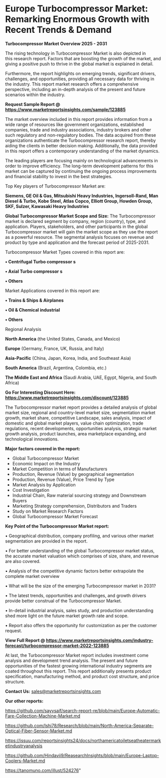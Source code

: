# Europe Turbocompressor Market: Remarking Enormous Growth with Recent Trends & Demand

<Strong> Turbocompressor Market Overview 2025 - 2031</strong>

The rising technology in Turbocompressor Market is also depicted in this research report. Factors that are boosting the growth of the market, and giving a positive push to thrive in the global market is explained in detail.

Furthermore, the report highlights on emerging trends, significant drivers, challenges, and opportunities, providing all necessary data for thriving in the industry. This report market research offers a comprehensive perspective, including an in-depth analysis of the present and future scenarios within the industry.

<strong>Request Sample Report @ <a href=https://www.marketreportsinsights.com/sample/123885>https://www.marketreportsinsights.com/sample/123885</a></strong>

The market overview included in this report provides information from a wide range of resources like government organizations, established companies, trade and industry associations, industry brokers and other such regulatory and non-regulatory bodies. The data acquired from these organizations authenticate the Turbocompressor research report, thereby aiding the clients in better decision making. Additionally, the data provided in this report offers a contemporary understanding of the market dynamics.

The leading players are focusing mainly on technological advancements in order to improve efficiency. The long-term development patterns for this market can be captured by continuing the ongoing process improvements and financial stability to invest in the best strategies.

Top Key players of Turbocompressor Market are:

<strong>Siemens, GE Oil & Gas, Mitsubishi Heavy Industries, Ingersoll-Rand, Man Diesel & Turbo, Kobe Steel, Atlas Copco, Elliott Group, Howden Group, SKF, Sulzer, Kawasaki Heavy Industries</strong>

<strong><b>Global Turbocompressor Market Scope and Size:</b></strong>
The Turbocompressor market is declared segment by company, region (country), type, and application. Players, stakeholders, and other participants in the global Turbocompressor market will gain the market scope as they use the report as a powerful resource. The segmental analysis focuses on revenue and product by type and application and the forecast period of 2025-2031.

Turbocompressor Market Types covered in this report are:

<strong>• Centrifugal Turbo compressor s

• Axial Turbo compressor s

• Others</strong>

Market Applications covered in this report are:

<strong>• Trains & Ships & Airplanes

• Oil & Chemical industrial

• Others</strong> 

Regional Analysis

<strong>North America</strong> (the United States, Canada, and Mexico)

<strong>Europe</strong> (Germany, France, UK, Russia, and Italy)

<strong>Asia-Pacific</strong> (China, Japan, Korea, India, and Southeast Asia)

<strong>South America</strong> (Brazil, Argentina, Colombia, etc.)

<strong>The Middle East and Africa</strong> (Saudi Arabia, UAE, Egypt, Nigeria, and South Africa)

<strong>Go For Interesting Discount Here: <a href=https://www.marketreportsinsights.com/discount/123885>https://www.marketreportsinsights.com/discount/123885</a></strong>

The Turbocompressor market report provides a detailed analysis of global market size, regional and country-level market size, segmentation market growth, market share, competitive Landscape, sales analysis, impact of domestic and global market players, value chain optimization, trade regulations, recent developments, opportunities analysis, strategic market growth analysis, product launches, area marketplace expanding, and technological innovations.

<strong><b>Major factors covered in the report:</b></strong>
<ul>
  <li>Global Turbocompressor Market </li>
  <li>Economic Impact on the Industry</li>
  <li>Market Competition in terms of Manufacturers</li>
  <li>Production, Revenue (Value) by geographical segmentation</li>
  <li>Production, Revenue (Value), Price Trend by Type</li>
  <li>Market Analysis by Application</li>
  <li>Cost Investigation</li>
  <li>Industrial Chain, Raw material sourcing strategy and Downstream Buyers</li>
  <li>Marketing Strategy comprehension, Distributors and Traders</li>
  <li>Study on Market Research Factors</li>
  <li>Global Turbocompressor Market Forecast</li>
</ul>

<strong><b>Key Point of the Turbocompressor Market report:</b></strong>

• Geographical distribution, company profiling, and various other market segmentation are provided in the report.

• For better understanding of the global Turbocompressor market status, the accurate market valuation which comprises of size, share, and revenue are also covered.

• Analysis of the competitive dynamic factors better extrapolate the complete market overview

• What will be the size of the emerging Turbocompressor market in 2031?

• The latest trends, opportunities and challenges, and growth drivers provide better construal of the Turbocompressor Market.

• In-detail industrial analysis, sales study, and production understanding shed more light on the future market growth rate and scope.

• Report also offers the opportunity for customization as per the customer request.

<strong><b>View Full Report @ <a href=https://www.marketreportsinsights.com/industry-forecast/turbocompressor-market-2022-123885>https://www.marketreportsinsights.com/industry-forecast/turbocompressor-market-2022-123885</a></b></strong>


At last, the Turbocompressor Market report includes investment come analysis and development trend analysis. The present and future opportunities of the fastest growing international industry segments are coated throughout this report. This report additionally presents product specification, manufacturing method, and product cost structure, and price structure.

<strong>Contact Us:</strong>
sales@marketreportsinsights.com

<strong>Our other reports:</strong>

<a href=https://github.com/sayysaif/search-report-re/blob/main/Europe-Automatic-Fare-Collection-Machine-Market.md>https://github.com/sayysaif/search-report-re/blob/main/Europe-Automatic-Fare-Collection-Machine-Market.md</a>

<a href=https://github.com/Ishi78/Research/blob/main/North-America-Separate-Optical-Fiber-Sensor-Market.md>https://github.com/Ishi78/Research/blob/main/North-America-Separate-Optical-Fiber-Sensor-Market.md</a>

<a href=https://issuu.com/reportsinsights24/docs/northamericatoiletseatheatermarketindustryanalysis>https://issuu.com/reportsinsights24/docs/northamericatoiletseatheatermarketindustryanalysis</a>

<a href=https://github.com/Hindavii9/ReasearchInsights/blob/main/Europe-Laptop-Coolers-Market.md>https://github.com/Hindavii9/ReasearchInsights/blob/main/Europe-Laptop-Coolers-Market.md</a>

<a href=https://tanomuno.com/illust/524276>https://tanomuno.com/illust/524276</a>"
